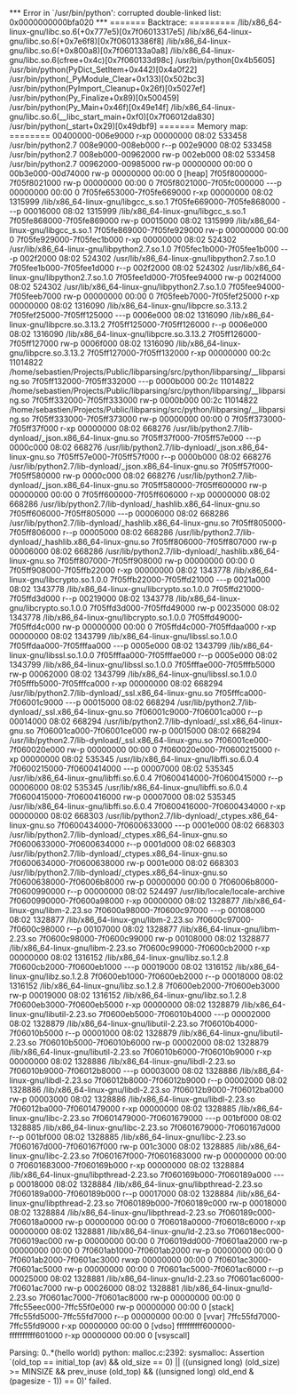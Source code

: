 *** Error in `/usr/bin/python': corrupted double-linked list: 0x0000000000bfa020 ***
======= Backtrace: =========
/lib/x86_64-linux-gnu/libc.so.6(+0x777e5)[0x7f06013317e5]
/lib/x86_64-linux-gnu/libc.so.6(+0x7e6f8)[0x7f06013386f8]
/lib/x86_64-linux-gnu/libc.so.6(+0x800a8)[0x7f060133a0a8]
/lib/x86_64-linux-gnu/libc.so.6(cfree+0x4c)[0x7f060133d98c]
/usr/bin/python[0x4b5605]
/usr/bin/python(PyDict_SetItem+0x442)[0x4a0f22]
/usr/bin/python(_PyModule_Clear+0x133)[0x502bc3]
/usr/bin/python(PyImport_Cleanup+0x26f)[0x5027ef]
/usr/bin/python(Py_Finalize+0x89)[0x500459]
/usr/bin/python(Py_Main+0x46f)[0x49e14f]
/lib/x86_64-linux-gnu/libc.so.6(__libc_start_main+0xf0)[0x7f06012da830]
/usr/bin/python(_start+0x29)[0x49dbf9]
======= Memory map: ========
00400000-006e9000 r-xp 00000000 08:02 533458                             /usr/bin/python2.7
008e9000-008eb000 r--p 002e9000 08:02 533458                             /usr/bin/python2.7
008eb000-00962000 rw-p 002eb000 08:02 533458                             /usr/bin/python2.7
00962000-00985000 rw-p 00000000 00:00 0 
00b3e000-00d74000 rw-p 00000000 00:00 0                                  [heap]
7f05f8000000-7f05f8021000 rw-p 00000000 00:00 0 
7f05f8021000-7f05fc000000 ---p 00000000 00:00 0 
7f05fe653000-7f05fe669000 r-xp 00000000 08:02 1315999                    /lib/x86_64-linux-gnu/libgcc_s.so.1
7f05fe669000-7f05fe868000 ---p 00016000 08:02 1315999                    /lib/x86_64-linux-gnu/libgcc_s.so.1
7f05fe868000-7f05fe869000 rw-p 00015000 08:02 1315999                    /lib/x86_64-linux-gnu/libgcc_s.so.1
7f05fe869000-7f05fe929000 rw-p 00000000 00:00 0 
7f05fe929000-7f05fec1b000 r-xp 00000000 08:02 524302                     /usr/lib/x86_64-linux-gnu/libpython2.7.so.1.0
7f05fec1b000-7f05fee1b000 ---p 002f2000 08:02 524302                     /usr/lib/x86_64-linux-gnu/libpython2.7.so.1.0
7f05fee1b000-7f05fee1d000 r--p 002f2000 08:02 524302                     /usr/lib/x86_64-linux-gnu/libpython2.7.so.1.0
7f05fee1d000-7f05fee94000 rw-p 002f4000 08:02 524302                     /usr/lib/x86_64-linux-gnu/libpython2.7.so.1.0
7f05fee94000-7f05feeb7000 rw-p 00000000 00:00 0 
7f05feeb7000-7f05fef25000 r-xp 00000000 08:02 1316090                    /lib/x86_64-linux-gnu/libpcre.so.3.13.2
7f05fef25000-7f05ff125000 ---p 0006e000 08:02 1316090                    /lib/x86_64-linux-gnu/libpcre.so.3.13.2
7f05ff125000-7f05ff126000 r--p 0006e000 08:02 1316090                    /lib/x86_64-linux-gnu/libpcre.so.3.13.2
7f05ff126000-7f05ff127000 rw-p 0006f000 08:02 1316090                    /lib/x86_64-linux-gnu/libpcre.so.3.13.2
7f05ff127000-7f05ff132000 r-xp 00000000 00:2c 11014822                   /home/sebastien/Projects/Public/libparsing/src/python/libparsing/__libparsing.so
7f05ff132000-7f05ff332000 ---p 0000b000 00:2c 11014822                   /home/sebastien/Projects/Public/libparsing/src/python/libparsing/__libparsing.so
7f05ff332000-7f05ff333000 rw-p 0000b000 00:2c 11014822                   /home/sebastien/Projects/Public/libparsing/src/python/libparsing/__libparsing.so
7f05ff333000-7f05ff373000 rw-p 00000000 00:00 0 
7f05ff373000-7f05ff37f000 r-xp 00000000 08:02 668276                     /usr/lib/python2.7/lib-dynload/_json.x86_64-linux-gnu.so
7f05ff37f000-7f05ff57e000 ---p 0000c000 08:02 668276                     /usr/lib/python2.7/lib-dynload/_json.x86_64-linux-gnu.so
7f05ff57e000-7f05ff57f000 r--p 0000b000 08:02 668276                     /usr/lib/python2.7/lib-dynload/_json.x86_64-linux-gnu.so
7f05ff57f000-7f05ff580000 rw-p 0000c000 08:02 668276                     /usr/lib/python2.7/lib-dynload/_json.x86_64-linux-gnu.so
7f05ff580000-7f05ff600000 rw-p 00000000 00:00 0 
7f05ff600000-7f05ff606000 r-xp 00000000 08:02 668286                     /usr/lib/python2.7/lib-dynload/_hashlib.x86_64-linux-gnu.so
7f05ff606000-7f05ff805000 ---p 00006000 08:02 668286                     /usr/lib/python2.7/lib-dynload/_hashlib.x86_64-linux-gnu.so
7f05ff805000-7f05ff806000 r--p 00005000 08:02 668286                     /usr/lib/python2.7/lib-dynload/_hashlib.x86_64-linux-gnu.so
7f05ff806000-7f05ff807000 rw-p 00006000 08:02 668286                     /usr/lib/python2.7/lib-dynload/_hashlib.x86_64-linux-gnu.so
7f05ff807000-7f05ff908000 rw-p 00000000 00:00 0 
7f05ff908000-7f05ffb22000 r-xp 00000000 08:02 1343778                    /lib/x86_64-linux-gnu/libcrypto.so.1.0.0
7f05ffb22000-7f05ffd21000 ---p 0021a000 08:02 1343778                    /lib/x86_64-linux-gnu/libcrypto.so.1.0.0
7f05ffd21000-7f05ffd3d000 r--p 00219000 08:02 1343778                    /lib/x86_64-linux-gnu/libcrypto.so.1.0.0
7f05ffd3d000-7f05ffd49000 rw-p 00235000 08:02 1343778                    /lib/x86_64-linux-gnu/libcrypto.so.1.0.0
7f05ffd49000-7f05ffd4c000 rw-p 00000000 00:00 0 
7f05ffd4c000-7f05ffdaa000 r-xp 00000000 08:02 1343799                    /lib/x86_64-linux-gnu/libssl.so.1.0.0
7f05ffdaa000-7f05fffaa000 ---p 0005e000 08:02 1343799                    /lib/x86_64-linux-gnu/libssl.so.1.0.0
7f05fffaa000-7f05fffae000 r--p 0005e000 08:02 1343799                    /lib/x86_64-linux-gnu/libssl.so.1.0.0
7f05fffae000-7f05fffb5000 rw-p 00062000 08:02 1343799                    /lib/x86_64-linux-gnu/libssl.so.1.0.0
7f05fffb5000-7f05fffca000 r-xp 00000000 08:02 668294                     /usr/lib/python2.7/lib-dynload/_ssl.x86_64-linux-gnu.so
7f05fffca000-7f06001c9000 ---p 00015000 08:02 668294                     /usr/lib/python2.7/lib-dynload/_ssl.x86_64-linux-gnu.so
7f06001c9000-7f06001ca000 r--p 00014000 08:02 668294                     /usr/lib/python2.7/lib-dynload/_ssl.x86_64-linux-gnu.so
7f06001ca000-7f06001ce000 rw-p 00015000 08:02 668294                     /usr/lib/python2.7/lib-dynload/_ssl.x86_64-linux-gnu.so
7f06001ce000-7f060020e000 rw-p 00000000 00:00 0 
7f060020e000-7f0600215000 r-xp 00000000 08:02 535345                     /usr/lib/x86_64-linux-gnu/libffi.so.6.0.4
7f0600215000-7f0600414000 ---p 00007000 08:02 535345                     /usr/lib/x86_64-linux-gnu/libffi.so.6.0.4
7f0600414000-7f0600415000 r--p 00006000 08:02 535345                     /usr/lib/x86_64-linux-gnu/libffi.so.6.0.4
7f0600415000-7f0600416000 rw-p 00007000 08:02 535345                     /usr/lib/x86_64-linux-gnu/libffi.so.6.0.4
7f0600416000-7f0600434000 r-xp 00000000 08:02 668303                     /usr/lib/python2.7/lib-dynload/_ctypes.x86_64-linux-gnu.so
7f0600434000-7f0600633000 ---p 0001e000 08:02 668303                     /usr/lib/python2.7/lib-dynload/_ctypes.x86_64-linux-gnu.so
7f0600633000-7f0600634000 r--p 0001d000 08:02 668303                     /usr/lib/python2.7/lib-dynload/_ctypes.x86_64-linux-gnu.so
7f0600634000-7f0600638000 rw-p 0001e000 08:02 668303                     /usr/lib/python2.7/lib-dynload/_ctypes.x86_64-linux-gnu.so
7f0600638000-7f06006b8000 rw-p 00000000 00:00 0 
7f06006b8000-7f0600990000 r--p 00000000 08:02 524497                     /usr/lib/locale/locale-archive
7f0600990000-7f0600a98000 r-xp 00000000 08:02 1328877                    /lib/x86_64-linux-gnu/libm-2.23.so
7f0600a98000-7f0600c97000 ---p 00108000 08:02 1328877                    /lib/x86_64-linux-gnu/libm-2.23.so
7f0600c97000-7f0600c98000 r--p 00107000 08:02 1328877                    /lib/x86_64-linux-gnu/libm-2.23.so
7f0600c98000-7f0600c99000 rw-p 00108000 08:02 1328877                    /lib/x86_64-linux-gnu/libm-2.23.so
7f0600c99000-7f0600cb2000 r-xp 00000000 08:02 1316152                    /lib/x86_64-linux-gnu/libz.so.1.2.8
7f0600cb2000-7f0600eb1000 ---p 00019000 08:02 1316152                    /lib/x86_64-linux-gnu/libz.so.1.2.8
7f0600eb1000-7f0600eb2000 r--p 00018000 08:02 1316152                    /lib/x86_64-linux-gnu/libz.so.1.2.8
7f0600eb2000-7f0600eb3000 rw-p 00019000 08:02 1316152                    /lib/x86_64-linux-gnu/libz.so.1.2.8
7f0600eb3000-7f0600eb5000 r-xp 00000000 08:02 1328879                    /lib/x86_64-linux-gnu/libutil-2.23.so
7f0600eb5000-7f06010b4000 ---p 00002000 08:02 1328879                    /lib/x86_64-linux-gnu/libutil-2.23.so
7f06010b4000-7f06010b5000 r--p 00001000 08:02 1328879                    /lib/x86_64-linux-gnu/libutil-2.23.so
7f06010b5000-7f06010b6000 rw-p 00002000 08:02 1328879                    /lib/x86_64-linux-gnu/libutil-2.23.so
7f06010b6000-7f06010b9000 r-xp 00000000 08:02 1328886                    /lib/x86_64-linux-gnu/libdl-2.23.so
7f06010b9000-7f06012b8000 ---p 00003000 08:02 1328886                    /lib/x86_64-linux-gnu/libdl-2.23.so
7f06012b8000-7f06012b9000 r--p 00002000 08:02 1328886                    /lib/x86_64-linux-gnu/libdl-2.23.so
7f06012b9000-7f06012ba000 rw-p 00003000 08:02 1328886                    /lib/x86_64-linux-gnu/libdl-2.23.so
7f06012ba000-7f0601479000 r-xp 00000000 08:02 1328885                    /lib/x86_64-linux-gnu/libc-2.23.so
7f0601479000-7f0601679000 ---p 001bf000 08:02 1328885                    /lib/x86_64-linux-gnu/libc-2.23.so
7f0601679000-7f060167d000 r--p 001bf000 08:02 1328885                    /lib/x86_64-linux-gnu/libc-2.23.so
7f060167d000-7f060167f000 rw-p 001c3000 08:02 1328885                    /lib/x86_64-linux-gnu/libc-2.23.so
7f060167f000-7f0601683000 rw-p 00000000 00:00 0 
7f0601683000-7f060169b000 r-xp 00000000 08:02 1328884                    /lib/x86_64-linux-gnu/libpthread-2.23.so
7f060169b000-7f060189a000 ---p 00018000 08:02 1328884                    /lib/x86_64-linux-gnu/libpthread-2.23.so
7f060189a000-7f060189b000 r--p 00017000 08:02 1328884                    /lib/x86_64-linux-gnu/libpthread-2.23.so
7f060189b000-7f060189c000 rw-p 00018000 08:02 1328884                    /lib/x86_64-linux-gnu/libpthread-2.23.so
7f060189c000-7f06018a0000 rw-p 00000000 00:00 0 
7f06018a0000-7f06018c6000 r-xp 00000000 08:02 1328881                    /lib/x86_64-linux-gnu/ld-2.23.so
7f06018ec000-7f06019ac000 rw-p 00000000 00:00 0 
7f06019dd000-7f0601aa2000 rw-p 00000000 00:00 0 
7f0601ab1000-7f0601ab2000 rw-p 00000000 00:00 0 
7f0601ab2000-7f0601ac3000 rwxp 00000000 00:00 0 
7f0601ac3000-7f0601ac5000 rw-p 00000000 00:00 0 
7f0601ac5000-7f0601ac6000 r--p 00025000 08:02 1328881                    /lib/x86_64-linux-gnu/ld-2.23.so
7f0601ac6000-7f0601ac7000 rw-p 00026000 08:02 1328881                    /lib/x86_64-linux-gnu/ld-2.23.so
7f0601ac7000-7f0601ac8000 rw-p 00000000 00:00 0 
7ffc55eec000-7ffc55f0e000 rw-p 00000000 00:00 0                          [stack]
7ffc55fd5000-7ffc55fd7000 r--p 00000000 00:00 0                          [vvar]
7ffc55fd7000-7ffc55fd9000 r-xp 00000000 00:00 0                          [vdso]
ffffffffff600000-ffffffffff601000 r-xp 00000000 00:00 0                  [vsyscall]


Parsing: 0..*(hello world)
python: malloc.c:2392: sysmalloc: Assertion `(old_top == initial_top (av) && old_size == 0) || ((unsigned long) (old_size) >= MINSIZE && prev_inuse (old_top) && ((unsigned long) old_end & (pagesize - 1)) == 0)' failed.

